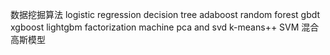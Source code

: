 数据挖掘算法
logistic regression
decision tree
adaboost
random forest
gbdt
xgboost
lightgbm
factorization machine
pca and svd
k-means++
SVM
混合高斯模型
